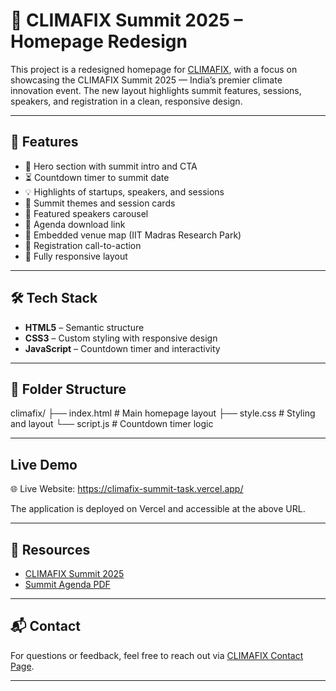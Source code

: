# 🌿 CLIMAFIX Summit 2025 – Homepage Redesign

This project is a redesigned homepage for [CLIMAFIX](https://www.climafix.in), with a focus on showcasing the CLIMAFIX Summit 2025 — India’s premier climate innovation event. The new layout highlights summit features, sessions, speakers, and registration in a clean, responsive design.

---

## 🚀 Features

- 🌱 Hero section with summit intro and CTA
- ⏳ Countdown timer to summit date
- 💡 Highlights of startups, speakers, and sessions
- 🧪 Summit themes and session cards
- 🎤 Featured speakers carousel
- 📄 Agenda download link
- 📍 Embedded venue map (IIT Madras Research Park)
- 📝 Registration call-to-action
- 📱 Fully responsive layout

---

## 🛠️ Tech Stack

- **HTML5** – Semantic structure
- **CSS3** – Custom styling with responsive design
- **JavaScript** – Countdown timer and interactivity

---

## 📁 Folder Structure

climafix/
├── index.html # Main homepage layout 
├── style.css # Styling and layout 
└── script.js # Countdown timer logic

---

## Live Demo
🌐 Live Website: https://climafix-summit-task.vercel.app/

The application is deployed on Vercel and accessible at the above URL.

---

## 📎 Resources

- [CLIMAFIX Summit 2025](https://climafix.in/summit/2025/)
- [Summit Agenda PDF](https://climafix.in/summit/2025/Speakersimg/CFXaug20.pdf)

---

## 📬 Contact

For questions or feedback, feel free to reach out via [CLIMAFIX Contact Page](https://climafix.in/contact).

---
